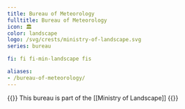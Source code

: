 ```yaml
---
title: Bureau of Meteorology
fulltitle: Bureau of Meteorology
icon: 🏛️
color: landscape
logo: /svg/crests/ministry-of-landscape.svg
series: bureau

fi: fi fi-min-landscape fis

aliases:
- /bureau-of-meteorology/
---
```

{{<note series>}}
 This bureau is part of the [[Ministry of Landscape]]
{{</note>}}